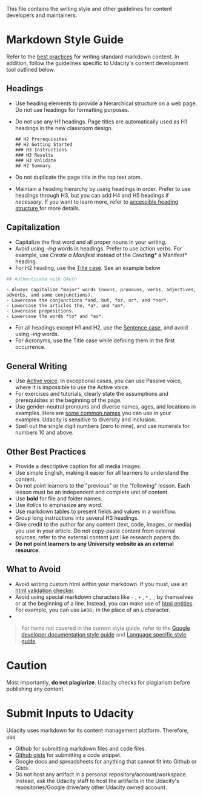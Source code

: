 This file contains the writing style and other guidelines for content developers and maintainers. 


# Markdown Style Guide
Refer to the [best practices](https://www.markdownguide.org/basic-syntax/) for writing standard markdown content. In addition, follow the guidelines specific to Udacity's content development tool outlined below.

## Headings
- Use heading elements to provide a hierarchical structure on a web page. Do not use headings for formatting purposes.
- Do not use any H1 headings. Page titles are automatically used as H1 headings in the new classroom design.

  ```
  ## H2 Prerequisites
  ## H2 Getting Started 
  ### H3 Instructions 
  ### H3 Results
  ### H3 Validate
  ## H2 Summary
  ```
- Do not duplicate the page title in the top text atom. 
- Maintain a heading hierarchy by using headings in order. Prefer to use headings through H3, but you can add H4 and H5 headings if *necessary*. If you want to learn more, refer to [accessible heading structure
](https://www.a11yproject.com/posts/how-to-accessible-heading-structure/) for more details. 


## Capitalization
- Capitalize the first word and all proper nouns in your writing. 
- Avoid using *-ing* words in headings. Prefer to use action verbs. For example, use *Create a Manifest* instead of the *Creat***ing*** a Manifest*  heading. 
- For H2 heading, use the [Title case](https://en.wikipedia.org/wiki/Title_case#Chicago_Manual_of_Style). See an example below 
```bash
## Authenticate with OAuth
```
	- Always capitalize "major" words (nouns, pronouns, verbs, adjectives, adverbs, and some conjunctions).
	- Lowercase the conjunctions *and, but, for, or*, and *nor*.
	- Lowercase the articles the, *a*, and *an*.
	- Lowercase prepositions.
	- Lowercase the words *to* and *as*.

- For all headings except H1 and H2, use the [Sentence case](https://en.wikipedia.org/wiki/Letter_case#Sentence_case), and avoid using *-ing* words. 
- For Acronyms, use the Title case while defining them in the first occurrence.


## General Writing
- Use [Active voice](https://www.grammarly.com/blog/active-vs-passive-voice/). In exceptional cases, you can use Passive voice, where it is impossible to use the Active voice. 
- For exercises and tutorials, clearly state the assumptions and prerequisites at the beginning of the page. 
- Use gender-neutral pronouns and diverse names, ages, and locations in examples. Here are [some common names](https://developers.google.com/style/examples#example-person-names) you can use in your examples. Udacity is sensitive to diversity and inclusion. 
- Spell out the single digit numbers (zero to nine), and use numerals for numbers 10 and above. 


## Other Best Practices
- Provide a descriptive caption for all media images. 
- Use simple English, making it easier for all learners to understand the content. 
- Do not point learners to the "previous" or the "following" lesson. Each lesson must be an independent and complete unit of content. 
- Use **bold** for file and folder names. 
- Use *italics* to emphasize any word. 
- Use markdown tables to present fields and values in a workflow. 
- Group long instructions into several H3 headings. 
- Give credit to the author for any content (text, code, images, or media) you use in your article. Do not copy-paste content from external sources; refer to the external content just like research papers do. 
- **Do not point learners to any University website as an external resource**. 


## What to Avoid
- Avoid writing custom html within your markdown. If you must, use an [html validation checker](https://validator.w3.org/nu/#textarea).
- Avoid using special markdown characters like `-` , `+` , `*` , `_` by themselves or at the beginning of a line. Instead, you can make use of [html entities](https://www.freeformatter.com/html-entities.html). For example, you can use `&#38;` in the place of an `&` character. 
- 

> For items not covered in the current style guide, refer to the [Google developer documentation style guide](https://developers.google.com/style) and [Language specific style guide](https://google.github.io/styleguide/).


# Caution
Most importantly, **do not plagiarize**. Udacity checks for plagiarism before publishing any content. 

# Submit Inputs to Udacity
Udacity uses markdown for its content management platform. Therefore, use
- Github for submitting markdown files and code files.
- [Github gists](https://gist.github.com/) for submitting a code snippet.
- Google docs and spreadsheets for anything that cannot fit into Github or Gists.
- Do not host any artifact in a personal repository/account/workspace. Instead, ask the Udacity staff to host the artifacts in the Udacity's repositories/Google drive/any other Udacity owned account. 
